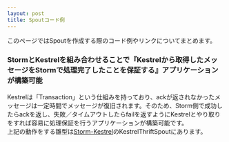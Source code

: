 ```yaml
---
layout: post
title: Spoutコード例
---
```


このページではSpoutを作成する際のコード例やリンクについてまとめます。

### StormとKestrelを組み合わせることで『Kestrelから取得したメッセージをStormで処理完了したことを保証する』アプリケーションが構築可能
Kestrelは「Transaction」という仕組みを持っており、ackが返されなかったメッセージは一定時間でメッセージが復旧されます。そのため、Storm側で成功したらackを返し、失敗／タイムアウトしたらfailを返すようにKestrelとやり取りをすれば容易に処理保証を行うアプリケーションが構築可能です。  
上記の動作をする雛型は[Storm-Kestrel](https://github.com/nathanmarz/storm-kestrel)のKestrelThriftSpoutにあります。


